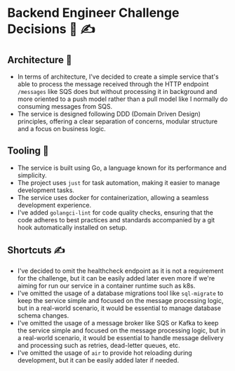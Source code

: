 # Backend Engineer Challenge Decisions 🤔 ✍

## Architecture 🤠

* In terms of architecture, I've decided to create a simple service that's
  able to process the message received through the HTTP endpoint `/messages`
  like SQS does but without processing it in background and more oriented to
  a push model rather than a pull model like I normally do consuming messages
  from SQS.
* The service is designed following DDD (Domain Driven Design) principles, offering
  a clear separation of concerns, modular structure and a focus on business logic.

## Tooling 🔧

* The service is built using Go, a language known for its performance and simplicity.
* The project uses `just` for task automation, making it easier to manage development tasks.
* The service uses docker for containerization, allowing a seamless development experience.
* I've added `golangci-lint` for code quality checks, ensuring that the code adheres to best
  practices and standards accompanied by a git hook automatically installed on setup.

## Shortcuts ✍

* I've decided to omit the healthcheck endpoint as it is not a requirement for the challenge, but
  it can be easily added later even more if we're aiming for run our service in a container runtime such as k8s.
* I've omitted the usage of a database migrations tool like `sql-migrate` to keep the service simple and focused on the
  message processing logic, but in a real-world scenario, it would be essential to manage database schema changes.
* I've omitted the usage of a message broker like SQS or Kafka to keep the service simple and focused on the
  message processing logic, but in a real-world scenario, it would be essential to handle message delivery and
  processing such as retries, dead-letter queues, etc.
* I've omitted the usage of `air` to provide hot reloading during development, but it can be easily added later if
  needed.
